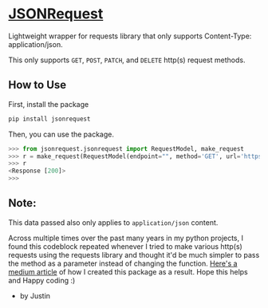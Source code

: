 # [JSONRequest](https://pypi.org/project/jsonrequest/)
Lightweight wrapper for requests library that only supports Content-Type: application/json.

This only supports `GET`, `POST`, `PATCH`, and `DELETE` http(s) request methods.

## How to Use

First, install the package
```bash
pip install jsonrequest
```

Then, you can use the package.
```python
>>> from jsonrequest.jsonrequest import RequestModel, make_request
>>> r = make_request(RequestModel(endpoint="", method='GET', url='https://google.com'))
>>> r
<Response [200]>
>>> 
```

## Note:
This data passed also only applies to `application/json` content.


Across multiple times over the past many years in my python projects, I found this codeblock repeated whenever I tried to make various http(s) requests using the requests library and thought it'd be much simpler to pass the method as a parameter instead of changing the function. [Here's a medium article](https://medium.com/@justinryanwong/creating-and-releasing-a-new-pypi-package-20218f316aef) of how I created this package as a result. Hope this helps and Happy coding :)

- by Justin